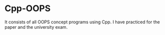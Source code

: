 # Cpp-OOPS
It consists of all OOPS concept programs using Cpp. I have practiced for the paper and the university exam.
